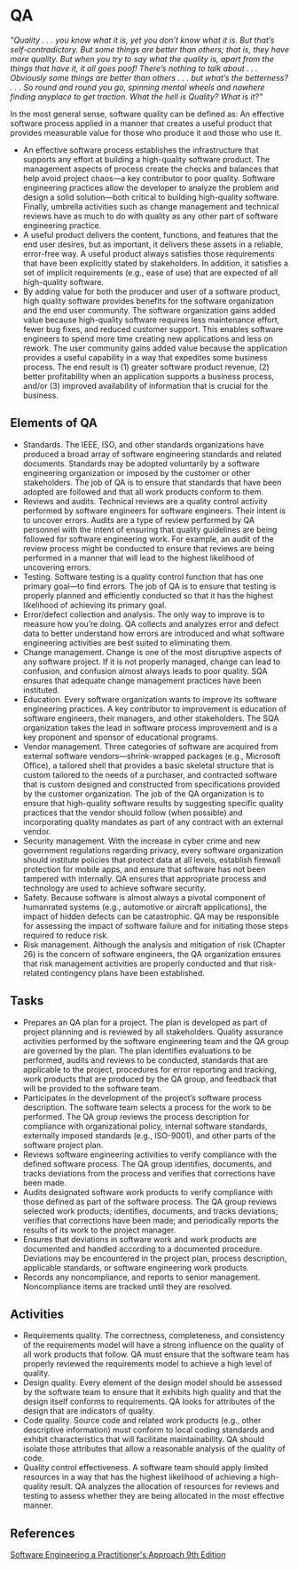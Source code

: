 # QA

_"Quality . . . you know what it is, yet you don’t know what it is. But that’s self-contradictory. But some things are better than others; that is, they have more quality. But when you try to say what the quality is, apart from the things that have it, it all goes poof! There’s nothing to talk about . . . Obviously some things are better than others . . . but what’s the betterness? . . . So round and round you go, spinning mental wheels and nowhere finding anyplace to get traction. What the hell is Quality? What is it?"_

In the most general sense, software quality can be defined as: An effective software process applied in a manner that creates a useful product that provides measurable value for those who produce it and those who use it.

* An effective software process establishes the infrastructure that supports any effort at building a high-quality software product. The management aspects of process create the checks and balances that help avoid project chaos—a key contributor to poor quality. Software engineering practices allow the developer to analyze the problem and design a solid solution—both critical to building high-quality software. Finally, umbrella activities such as change management and technical reviews have as much to do with quality as any other part of software engineering practice.
* A useful product delivers the content, functions, and features that the end user desires, but as important, it delivers these assets in a reliable, error-free way. A useful product always satisfies those requirements that have been explicitly stated by stakeholders. In addition, it satisfies a set of implicit requirements (e.g., ease of use) that are expected of all high-quality software.
* By adding value for both the producer and user of a software product, high quality
software provides benefits for the software organization and the end user community. The software organization gains added value because high-quality software requires less maintenance effort, fewer bug fixes, and reduced customer support. This enables software engineers to spend more time creating new applications and less on rework. The user community gains added value because the application provides a useful capability in a way that expedites some business process. The end result is (1) greater software product revenue, (2) better profitability when an application supports a business process, and/or (3) improved availability of information that is crucial for the business.

## Elements of QA

* Standards. The IEEE, ISO, and other standards organizations have produced a broad array of software engineering standards and related documents. Standards may be adopted voluntarily by a software engineering organization or imposed by the customer or other stakeholders. The job of QA is to ensure that standards that have been adopted are followed and that all work products conform to them.
* Reviews and audits. Technical reviews are a quality control activity performed by software engineers for software engineers. Their intent is to uncover errors. Audits are a type of review performed by QA personnel with the intent of ensuring that quality guidelines are being followed for software engineering work. For example, an audit of the review process might be conducted to ensure that reviews are being performed in a manner that will lead to the highest likelihood of uncovering errors.
* Testing. Software testing is a quality control function that has one primary goal—to find errors. The job of QA is to ensure that testing is properly planned and efficiently conducted so that it has the highest likelihood of achieving its primary goal.
* Error/defect collection and analysis. The only way to improve is to measure how you’re doing. QA collects and analyzes error and defect data to better understand how errors are introduced and what software engineering activities are best suited to eliminating them.
* Change management. Change is one of the most disruptive aspects of any software project. If it is not properly managed, change can lead to confusion, and confusion almost always leads to poor quality. SQA ensures that adequate change management practices have been instituted.
* Education. Every software organization wants to improve its software engineering practices. A key contributor to improvement is education of software engineers, their managers, and other stakeholders. The SQA organization takes the lead in software process improvement and is a key proponent and sponsor of educational programs.
* Vendor management. Three categories of software are acquired from external software vendors—shrink-wrapped packages (e.g., Microsoft Office), a tailored shell that provides a basic skeletal structure that is custom tailored to the needs of a purchaser, and contracted software that is custom designed and constructed from specifications provided by the customer organization. The job of the QA organization is to ensure that high-quality software results by suggesting specific quality practices that the vendor should follow (when possible) and incorporating quality mandates as part of any contract with an external vendor.
* Security management. With the increase in cyber crime and new government regulations regarding privacy, every software organization should institute policies that protect data at all levels, establish firewall protection for mobile apps, and ensure that software has not been tampered with internally. QA ensures that appropriate process and technology are used to achieve software security.
* Safety. Because software is almost always a pivotal component of humanrated systems (e.g., automotive or aircraft applications), the impact of hidden defects can be catastrophic. QA may be responsible for assessing the impact of software failure and for initiating those steps required to reduce risk.
* Risk management. Although the analysis and mitigation of risk (Chapter 26) is the concern of software engineers, the QA organization ensures that risk management activities are properly conducted and that risk-related contingency plans have been established.

## Tasks

* Prepares an QA plan for a project. The plan is developed as part of project planning and is reviewed by all stakeholders. Quality assurance activities performed by the software engineering team and the QA group are governed by the plan. The plan identifies evaluations to be performed, audits and reviews to be conducted, standards that are applicable to the project, procedures for error reporting and tracking, work products that are produced by the QA group, and feedback that will be provided to the software team.
* Participates in the development of the project’s software process description. The software team selects a process for the work to be performed. The QA group reviews the process description for compliance with organizational policy, internal software standards, externally imposed standards (e.g., ISO-9001), and other parts of the software project plan.
* Reviews software engineering activities to verify compliance with the defined software process. The QA group identifies, documents, and tracks deviations from the process and verifies that corrections have been made.
* Audits designated software work products to verify compliance with those defined as part of the software process. The QA group reviews selected work products; identifies, documents, and tracks deviations; verifies that corrections have been made; and periodically reports the results of its work to the project manager.
* Ensures that deviations in software work and work products are documented and handled according to a documented procedure. Deviations may be encountered in the project plan, process description, applicable standards, or software engineering work products.
* Records any noncompliance, and reports to senior management. Noncompliance items are tracked until they are resolved.

## Activities

* Requirements quality. The correctness, completeness, and consistency of the requirements model will have a strong influence on the quality of all work products that follow. QA must ensure that the software team has properly reviewed the requirements model to achieve a high level of quality.
* Design quality. Every element of the design model should be assessed by the software team to ensure that it exhibits high quality and that the design itself conforms to requirements. QA looks for attributes of the design that are indicators of quality.
* Code quality. Source code and related work products (e.g., other descriptive information) must conform to local coding standards and exhibit characteristics that will facilitate maintainability. QA should isolate those attributes that allow a reasonable analysis of the quality of code.
* Quality control effectiveness. A software team should apply limited resources in a way that has the highest likelihood of achieving a high-quality result. QA analyzes the allocation of resources for reviews and testing to assess whether they are being allocated in the most effective manner.

## References

[Software Engineering a Practitioner's Approach 9th Edition](https://www.amazon.com/-/es/Roger-Pressman-dp-1259872971/dp/1259872971)
